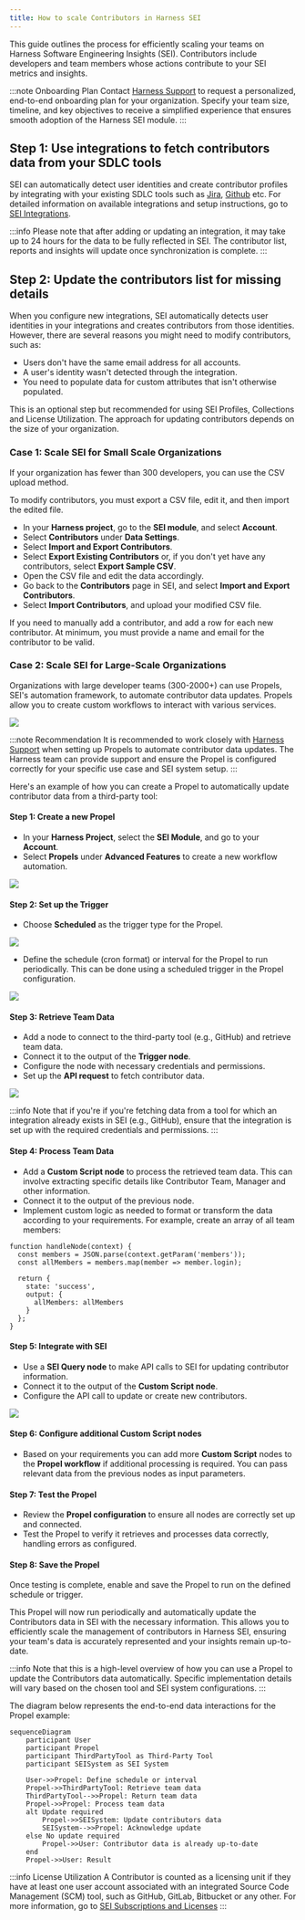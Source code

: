 ```yaml
---
title: How to scale Contributors in Harness SEI
---
```

This guide outlines the process for efficiently scaling your teams on Harness Software Engineering Insights (SEI). Contributors include developers and team members whose actions contribute to your SEI metrics and insights.

:::note Onboarding Plan
Contact [Harness Support](mailto:support@harness.io) to request a personalized, end-to-end onboarding plan for your organization. Specify your team size, timeline, and key objectives to receive a simplified experience that ensures smooth adoption of the Harness SEI module.
:::

## Step 1: Use integrations to fetch contributors data from your SDLC tools

SEI can automatically detect user identities and create contributor profiles by integrating with your existing SDLC tools such as [Jira](/docs/software-engineering-insights/setup-sei/configure-integrations/jira/sei-jira-integration), [Github](/docs/software-engineering-insights/setup-sei/configure-integrations/github/sei-github-integration) etc. For detailed information on available integrations and setup instructions, go to [SEI Integrations](/docs/software-engineering-insights/setup-sei/configure-integrations/sei-integrations-overview).

:::info
Please note that after adding or updating an integration, it may take up to 24 hours for the data to be fully reflected in SEI. The contributor list, reports and insights will update once synchronization is complete.
:::

## Step 2: Update the contributors list for missing details

When you configure new integrations, SEI automatically detects user identities in your integrations and creates contributors from those identities. However, there are several reasons you might need to modify contributors, such as:

* Users don't have the same email address for all accounts.
* A user's identity wasn't detected through the integration.
* You need to populate data for custom attributes that isn't otherwise populated.

This is an optional step but recommended for using SEI Profiles, Collections and License Utilization. The approach for updating contributors depends on the size of your organization.

### Case 1: Scale SEI for Small Scale Organizations

If your organization has fewer than 300 developers, you can use the CSV upload method.

To modify contributors, you must export a CSV file, edit it, and then import the edited file.

* In your **Harness project**, go to the **SEI module**, and select **Account**.
* Select **Contributors** under **Data Settings**.
* Select **Import and Export Contributors**.
* Select **Export Existing Contributors** or, if you don't yet have any contributors, select **Export Sample CSV**.
* Open the CSV file and edit the data accordingly.
* Go back to the **Contributors** page in SEI, and select **Import and Export Contributors**.
* Select **Import Contributors**, and upload your modified CSV file.

If you need to manually add a contributor, and add a row for each new contributor. At minimum, you must provide a name and email for the contributor to be valid.

### Case 2: Scale SEI for Large-Scale Organizations

Organizations with large developer teams (300-2000+) can use Propels, SEI's automation framework, to automate contributor data updates. Propels allow you to create custom workflows to interact with various services.

![](../static/propel-example.png)

:::note Recommendation
It is recommended to work closely with [Harness Support](mailto:support@harness.io) when setting up Propels to automate contributor data updates. The Harness team can provide support and ensure the Propel is configured correctly for your specific use case and SEI system setup.
:::

Here's an example of how you can create a Propel to automatically update contributor data from a third-party tool:

#### Step 1: Create a new Propel

* In your **Harness Project**, select the **SEI Module**, and go to your **Account**.
* Select **Propels** under **Advanced Features** to create a new workflow automation.

![](../static/sei-kb-104.png)

#### Step 2: Set up the Trigger

* Choose **Scheduled** as the trigger type for the Propel.

![](../static/sei-kb-105.png)

* Define the schedule (cron format) or interval for the Propel to run periodically. This can be done using a scheduled trigger in the Propel configuration.

![](../static/sei-kb-article101.png)

#### Step 3: Retrieve Team Data

* Add a node to connect to the third-party tool (e.g., GitHub) and retrieve team data.
* Connect it to the output of the **Trigger node**.
* Configure the node with necessary credentials and permissions.
* Set up the **API request** to fetch contributor data.

![](../static/sei-kb-article102.png)

:::info
Note that if you're if you're fetching data from a tool for which an integration already exists in SEI (e.g., GitHub), ensure that the integration is set up with the required credentials and permissions.
:::

#### Step 4: Process Team Data

* Add a **Custom Script node** to process the retrieved team data. This can involve extracting specific details like Contributor Team, Manager and other information.
* Connect it to the output of the previous node.
* Implement custom logic as needed to format or transform the data according to your requirements. For example, create an array of all team members:

```golang
function handleNode(context) {
  const members = JSON.parse(context.getParam('members'));
  const allMembers = members.map(member => member.login);
  
  return { 
    state: 'success',
    output: { 
      allMembers: allMembers
    } 
  };
}
```

#### Step 5: Integrate with SEI

* Use a **SEI Query node** to make API calls to SEI for updating contributor information.
* Connect it to the output of the **Custom Script node**.
* Configure the API call to update or create new contributors.

![](../static/sei-kb-103.png)

#### Step 6: Configure additional Custom Script nodes

* Based on your requirements you can add more **Custom Script** nodes to the **Propel workflow** if additional processing is required. You can pass relevant data from the previous nodes as input parameters.

#### Step 7: Test the Propel

* Review the **Propel configuration** to ensure all nodes are correctly set up and connected.
* Test the Propel to verify it retrieves and processes data correctly, handling errors as configured.

#### Step 8: Save the Propel

Once testing is complete, enable and save the Propel to run on the defined schedule or trigger.

This Propel will now run periodically and automatically update the Contributors data in SEI with the necessary information. This allows you to efficiently scale the management of contributors in Harness SEI, ensuring your team's data is accurately represented and your insights remain up-to-date.

:::info
Note that this is a high-level overview of how you can use a Propel to update the Contributors data automatically. Specific implementation details will vary based on the chosen tool and SEI system configurations.
:::

The diagram below represents the end-to-end data interactions for the Propel example:

```mermaid
sequenceDiagram
    participant User
    participant Propel
    participant ThirdPartyTool as Third-Party Tool
    participant SEISystem as SEI System

    User->>Propel: Define schedule or interval
    Propel->>ThirdPartyTool: Retrieve team data
    ThirdPartyTool-->>Propel: Return team data
    Propel->>Propel: Process team data
    alt Update required
        Propel->>SEISystem: Update contributors data
        SEISystem-->>Propel: Acknowledge update
    else No update required
        Propel->>User: Contributor data is already up-to-date
    end
    Propel->>User: Result
```

:::info License Utilization
A Contributor is counted as a licensing unit if they have at least one user account associated with an integrated Source Code Management (SCM) tool, such as GitHub, GitLab, Bitbucket or any other. For more information, go to [SEI Subscriptions and Licenses](/docs/software-engineering-insights/get-started/sei-subscription-and-licensing)
:::